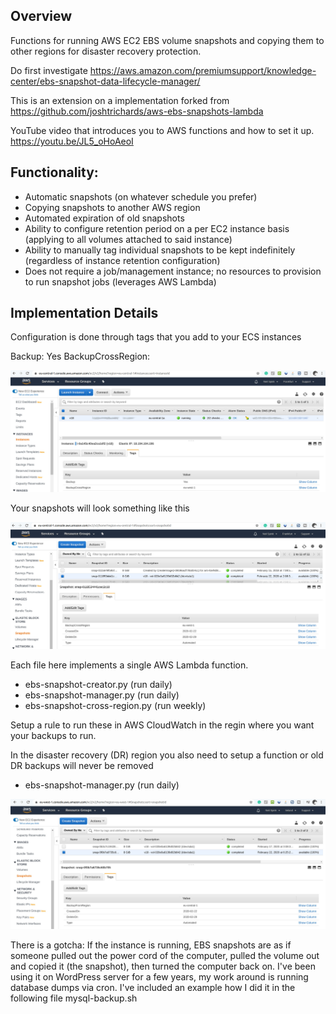 ## Overview

Functions for running AWS EC2 EBS volume snapshots and copying them to other regions for disaster recovery protection.

Do first investigate
https://aws.amazon.com/premiumsupport/knowledge-center/ebs-snapshot-data-lifecycle-manager/

This is an extension on a implementation forked from 
https://github.com/joshtrichards/aws-ebs-snapshots-lambda 

YouTube video that introduces you to AWS functions and how to set it up.
https://youtu.be/JL5_oHoAeoI

## Functionality:

- Automatic snapshots (on whatever schedule you prefer)
- Copying snapshots to another AWS region
- Automated expiration of old snapshots
- Ability to configure retention period on a per EC2 instance basis (applying to all volumes attached to said instance)
- Ability to manually tag individual snapshots to be kept indefinitely (regardless of instance retention configuration)
- Does not require a job/management instance; no resources to provision to run snapshot jobs (leverages AWS Lambda)

## Implementation Details

Configuration is done through tags that you add to your ECS instances 

Backup: Yes
BackupCrossRegion: <target-region-code>

![ECS instance with tags](ecs-tags.jpg)

Your snapshots will look something like this

![ECS snapshot example](snapshot-tags.jpg)

Each file here implements a single AWS Lambda function.

- ebs-snapshot-creator.py (run daily)
- ebs-snapshot-manager.py (run daily)
- ebs-snapshot-cross-region.py (run weekly)

Setup a rule to run these in AWS CloudWatch in the regin where you want your backups to run.

In the disaster recovery (DR) region you also need to setup a function or old DR backups will never be removed

- ebs-snapshot-manager.py (run daily)

![ECS snapshot example](snapshot-dr-zone-tags.jpg)

There is a gotcha: If the instance is running, EBS snapshots are as if someone pulled out the power 
cord of the computer, pulled the volume out and copied it (the snapshot), then turned the computer 
back on. I've been using it on WordPress server for a few years, my work around is running database 
dumps via cron. I've included an example how I did it in the following file mysql-backup.sh


